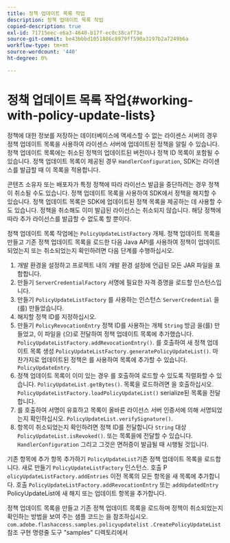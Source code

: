 ```yaml
---
title: 정책 업데이트 목록 작업
description: 정책 업데이트 목록 작업
copied-description: true
exl-id: 71715eec-e6a3-4640-b17f-ec0c38caf73e
source-git-commit: be43bbbd1051886c8979ff590a3197b2a7249b6a
workflow-type: tm+mt
source-wordcount: '440'
ht-degree: 0%

---
```


# 정책 업데이트 목록 작업{#working-with-policy-update-lists}

정책에 대한 정보를 저장하는 데이터베이스에 액세스할 수 없는 라이센스 서버의 경우 정책 업데이트 목록을 사용하여 라이센스 서버에 업데이트된 정책을 알릴 수 있습니다. 정책 업데이트 목록에는 취소된 정책의 업데이트된 버전이나 정책 ID 목록이 포함될 수 있습니다. 정책 업데이트 목록이 제공된 경우 `HandlerConfiguration`, SDK는 라이센스를 발급할 때 이 목록을 적용합니다.

콘텐츠 소유자 또는 배포자가 특정 정책에 따라 라이선스 발급을 중단하려는 경우 정책이 취소될 수도 있습니다. 정책 업데이트 목록을 사용하여 SDK에서 정책을 해지할 수 있습니다. 정책 업데이트 목록은 SDK에 업데이트된 정책 목록을 제공하는 데 사용할 수도 있습니다. 정책을 취소해도 이미 발급된 라이선스는 취소되지 않습니다. 해당 정책에 따라 추가 라이선스를 발급할 수 없도록 할 뿐이다.

정책 업데이트 목록 작업에는 `PolicyUpdateListFactory` 개체. 정책 업데이트 목록을 만들고 기존 정책 업데이트 목록을 로드한 다음 Java API를 사용하여 정책이 업데이트되었는지 또는 취소되었는지 확인하려면 다음 단계를 수행하십시오.

1. 개발 환경을 설정하고 프로젝트 내의 개발 환경 설정에 언급된 모든 JAR 파일을 포함합니다.
1. 만들기 `ServerCredentialFactory` 서명에 필요한 자격 증명을 로드할 인스턴스입니다.
1. 만들기 `PolicyUpdateListFactory` 를 사용하는 인스턴스 `ServerCredential` 을(를) 만들었습니다.
1. 해지할 정책 ID를 지정하십시오.
1. 만들기 `PolicyRevocationEntry` 정책 ID를 사용하는 개체 `String` 방금 을(를) 만들었고, 이 파일을 (으)로 전달하여 정책 업데이트 목록에 추가했습니다. `PolicyUpdateListFactory.addRevocationEntry()`. 를 호출하여 새 정책 업데이트 목록 생성 `PolicyUpdateListFactory.generatePolicyUpdateList()`. 마찬가지로 업데이트된 정책은 를 사용하여 목록에 추가할 수 있습니다. `PolicyUpdateEntry`.
1. 정책 업데이트 목록이 이미 있는 경우 를 호출하여 로드할 수 있도록 직렬화할 수 있습니다. `PolicyUpdateList.getBytes()`. 목록을 로드하려면 을 호출하십시오. `PolicyUpdateListFactory.loadPolicyUpdateList()` serialize된 목록을 전달합니다.
1. 를 호출하여 서명이 유효하고 목록이 올바른 라이선스 서버 인증서에 의해 서명되었는지 확인하십시오. `PolicyUpdateList.verifySignature()`.
1. 항목이 취소되었는지 확인하려면 정책 ID를 전달합니다 `String` 대상 `PolicyUpdateList.isRevoked()`. 또는 목록을에 전달할 수 있습니다. `HandlerConfiguration` 그리고 그것은 면허증이 발급될 때 시행될 것입니다.

기존 항목에 추가 항목 추가하기 `PolicyUpdateList`기존 정책 업데이트 목록을 로드합니다. 새로 만들기 `PolicyUpdateListFactory` 인스턴스. 호출 P `olicyUpdateListFactory.addEntries` 이전 목록의 모든 항목을 새 목록에 추가합니다. 호출 `PolicyUpdateListFactory.addRevocationEntry` 또는 `addUpdatedEntry` PolicyUpdateList에 새 해지 또는 업데이트 항목을 추가합니다.

정책 업데이트 목록을 만들고 기존 정책 업데이트 목록을 로드하며 정책이 취소되었는지 확인하는 방법을 보여 주는 샘플 코드는 을 참조하십시오. `com.adobe.flashaccess.samples.policyupdatelist` `.CreatePolicyUpdateList` 참조 구현 명령줄 도구 &quot;samples&quot; 디렉토리에서
